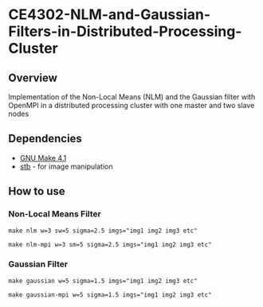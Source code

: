 # **CE4302-NLM-and-Gaussian-Filters-in-Distributed-Processing-Cluster**

## **Overview**
Implementation of the Non-Local Means (NLM) and the Gaussian filter with OpenMPI in a distributed processing cluster with one master and two slave nodes

## **Dependencies**
* [GNU Make 4.1](https://www.gnu.org/software/make/)
* [stb](https://github.com/nothings/stb) - for image manipulation


## **How to use**
### **Non-Local Means Filter**

```shell
make nlm w=3 sw=5 sigma=2.5 imgs="img1 img2 img3 etc"
```

```shell
make nlm-mpi w=3 sm=5 sigma=2.5 imgs="img1 img2 img3 etc"
```


### **Gaussian Filter**

```shell
make gaussian w=5 sigma=1.5 imgs="img1 img2 img3 etc"
```

```shell
make gaussian-mpi w=5 sigma=1.5 imgs="img1 img2 img3 etc"
```

